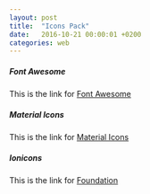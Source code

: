 ```yaml
---
layout: post
title:  "Icons Pack"
date:   2016-10-21 00:00:01 +0200
categories: web
---
```


##### **Font Awesome**
This is the link for [Font Awesome][link-font-awesome]

##### **Material Icons**
This is the link for [Material Icons][link-material-icons]

##### **Ionicons**
This is the link for [Foundation][link-ionicons]

[link-font-awesome]: http://fontawesome.io/
[link-material-icons]: https://design.google.com/icons/
[link-ionicons]: http://ionicons.com/
